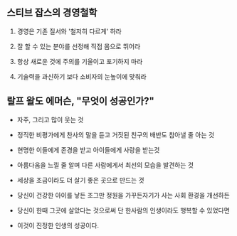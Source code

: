 ## 스티브 잡스의 경영철학

1. 경영은 기존 질서와 '철저히 다르게' 하라

2. 잘 할 수 있는 분야를 선정해 직접 몸으로 뛰어라

3. 항상 새로운 것에 주의를 기울이고 포기하지 마라

4. 기술력을 과신하기 보다 소비자의 눈높이에 맞춰라

## 랄프 왈도 에머슨, "무엇이 성공인가?"

+ 자주, 그리고 많이 웃는 것

+ 정직한 비평가에게 찬사의 말을 듣고 거짓된 친구의 배반도 참아낼 줄 아는 것

+ 현명한 이들에게 존경을 받고 아이들에게 사랑을 받는것

+ 아름다움을 느낄 줄 알며 다른 사람에게서 최선의 모습을 발견하는 것

+ 세상을 조금이라도 더 살기 좋은 곳으로 만드는 것

+ 당신이 건강한 아이를 낳든 조그만 정원을 가꾸든자기가 사는 사회 환경을 개선하든

+ 당신이 한때 그곳에 살았다는 것으로써 단 한사람의 인생이라도 행복할 수 있었다면

+ 이것이 진정한 인생의 성공이다.

 

